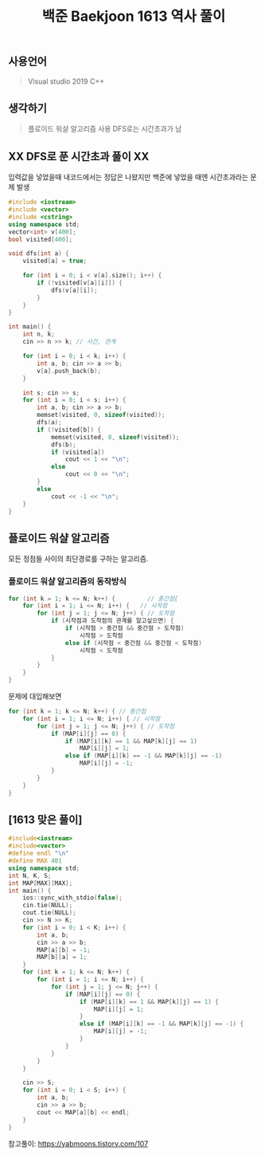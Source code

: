 ﻿---
title: "백준 Baekjoon 1613 역사 풀이"
categories: Algorithm
comments: true
---

## 사용언어
 > Visual studio 2019 C++ 

## 생각하기
  > 플로이드 워샬 알고리즘 사용
  > DFS로는 시간초과가 남

## XX DFS로 푼 시간초과 풀이 XX
  입력값을 넣었을때 내코드에서는 정답은 나왔지만 백준에 넣었을 때엔 시간초과라는 문제 발생

```c++
#include <iostream>
#include <vector>
#include <cstring>
using namespace std;
vector<int> v[400];
bool visited[400];

void dfs(int a) {
	visited[a] = true;

	for (int i = 0; i < v[a].size(); i++) {
		if (!visited[v[a][i]]) {
			dfs(v[a][i]);
		}
	}
}

int main() {
	int n, k;
	cin >> n >> k; // 사건, 관계

	for (int i = 0; i < k; i++) {
		int a, b; cin >> a >> b;
		v[a].push_back(b);
	}

	int s; cin >> s;
	for (int i = 0; i < s; i++) {
		int a, b; cin >> a >> b;
		memset(visited, 0, sizeof(visited));
		dfs(a);
		if (!visited[b]) {
			memset(visited, 0, sizeof(visited));
			dfs(b);
			if (visited[a])
				cout << 1 << "\n";
			else
				cout << 0 << "\n";
		}
		else
			cout << -1 << "\n";
	}
}
```


## 플로이드 워샬 알고리즘
 모든 정점들 사이의 최단경로를 구하는 알고리즘.

### 플로이드 워샬 알고리즘의 동작방식

```c++
for (int k = 1; k <= N; k++) {         // 중간점{
	for (int i = 1; i <= N; i++) {   // 시작점
		for (int j = 1; j <= N; j++) { // 도착점
			if (시작점과 도착점의 관계를 알고싶으면) {
				if (시작점 > 중간점 && 중간점 > 도착점) 
					시작점 > 도착점
				else if (시작점 < 중간점 && 중간점 < 도착점) 
					시작점 < 도착점
			}
		}
	}
}
```

문제에 대입해보면

```c++
for (int k = 1; k <= N; k++) { // 중간점
	for (int i = 1; i <= N; i++) { // 시작점
		for (int j = 1; j <= N; j++) { // 도착점
			if (MAP[i][j] == 0) {
				if (MAP[i][k] == 1 && MAP[k][j] == 1)
					MAP[i][j] = 1;
				else if (MAP[i][k] == -1 && MAP[k][j] == -1)
					MAP[i][j] = -1;
			}
		}
	}
}
```


## [1613 맞은 풀이]

```c++
#include<iostream>
#include<vector>
#define endl "\n"
#define MAX 401
using namespace std;
int N, K, S;
int MAP[MAX][MAX];
int main() {
	ios::sync_with_stdio(false);
	cin.tie(NULL);
	cout.tie(NULL);
	cin >> N >> K;
	for (int i = 0; i < K; i++) {
		int a, b;
		cin >> a >> b;
		MAP[a][b] = -1;
		MAP[b][a] = 1;
	}
	for (int k = 1; k <= N; k++) {
		for (int i = 1; i <= N; i++) {
			for (int j = 1; j <= N; j++) {
				if (MAP[i][j] == 0) {
					if (MAP[i][k] == 1 && MAP[k][j] == 1) {
						MAP[i][j] = 1;
					}
					else if (MAP[i][k] == -1 && MAP[k][j] == -1) {
						MAP[i][j] = -1;
					}
				}
			}
		}
	}

	cin >> S;
	for (int i = 0; i < S; i++) {
		int a, b;
		cin >> a >> b;
		cout << MAP[a][b] << endl;
	}
}
```

참고풀이: <https://yabmoons.tistory.com/107>